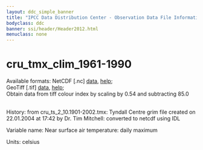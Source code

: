 ```yaml
---
layout: ddc_simple_banner
title: "IPCC Data Distribution Center - Observation Data File Information"
bodyclass: ddc
banner: ssi/header/Header2012.html
menuclass: none
---
```


<h1> cru_tmx_clim_1961-1990 </h1>



Available formats: NetCDF [.nc]
      <a href="http://apps.ipcc-data.org/cgi-bin/downl/cru30_nc/cru_tmx_clim_1961-1990.nc">data</a>,
      <a href="/help/formats.html#netcdf">help</a>; <br/>
      GeoTiff [.tif]
      <a href="http://apps.ipcc-data.org/cgi-bin/downl/cru30_zip/cru_tmx_clim_1961-1990.zip">data</a>,
      <a href="/help/formats.html#geotif">help</a>;<br/>
      Obtain data from tiff colour index by scaling by 0.54 and subtracting 85.0<br/>
       <br/>



History: from cru_ts_2_10.1901-2002.tmx: Tyndall Centre grim file created on 22.01.2004 at 17:42 by Dr. Tim Mitchell: converted to netcdf using IDL <br/>



Variable name: Near surface air temperature: daily maximum <br/>



Units: celsius <br/>



